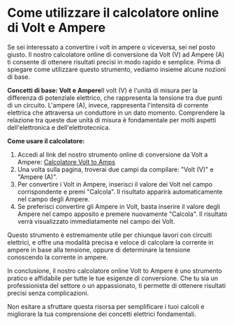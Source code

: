 Come utilizzare il calcolatore online di Volt e Ampere
======================================================

Se sei interessato a convertire i volt in ampere o viceversa, sei nel posto giusto. Il nostro calcolatore online di conversione da Volt (V) ad Ampere (A) ti consente di ottenere risultati precisi in modo rapido e semplice. Prima di spiegare come utilizzare questo strumento, vediamo insieme alcune nozioni di base.

**Concetti di base: Volt e Ampere**Il volt (V) è l'unità di misura per la differenza di potenziale elettrico, che rappresenta la tensione tra due punti di un circuito. L'ampere (A), invece, rappresenta l'intensità di corrente elettrica che attraversa un conduttore in un dato momento. Comprendere la relazione tra queste due unità di misura è fondamentale per molti aspetti dell'elettronica e dell'elettrotecnica.

**Come usare il calcolatore:**

1. Accedi al link del nostro strumento online di conversione da Volt a Ampere: [Calcolatore Volt to Amps](https://www.onlinecalculatorsfree.com/it/tools/volt-to-amps-calculator.html)
2. Una volta sulla pagina, troverai due campi da compilare: "Volt (V)" e "Ampere (A)".
3. Per convertire i Volt in Ampere, inserisci il valore dei Volt nel campo corrispondente e premi "Calcola". Il risultato apparirà automaticamente nel campo degli Ampere.
4. Se preferisci convertire gli Ampere in Volt, basta inserire il valore degli Ampere nel campo apposito e premere nuovamente "Calcola". Il risultato verrà visualizzato immediatamente nel campo dei Volt.

Questo strumento è estremamente utile per chiunque lavori con circuiti elettrici, e offre una modalità precisa e veloce di calcolare la corrente in ampere in base alla tensione, oppure di determinare la tensione conoscendo la corrente in ampere.

In conclusione, il nostro calcolatore online Volt to Ampere è uno strumento pratico e affidabile per tutte le tue esigenze di conversione. Che tu sia un professionista del settore o un appassionato, ti permette di ottenere risultati precisi senza complicazioni.

Non esitare a sfruttare questa risorsa per semplificare i tuoi calcoli e migliorare la tua comprensione dei concetti elettrici fondamentali.